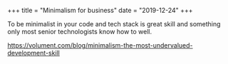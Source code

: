 +++
title = "Minimalism for business"
date = "2019-12-24"
+++

To be minimalist in your code and tech stack is great skill and something only
most senior technologists know how to well.

https://volument.com/blog/minimalism-the-most-undervalued-development-skill
